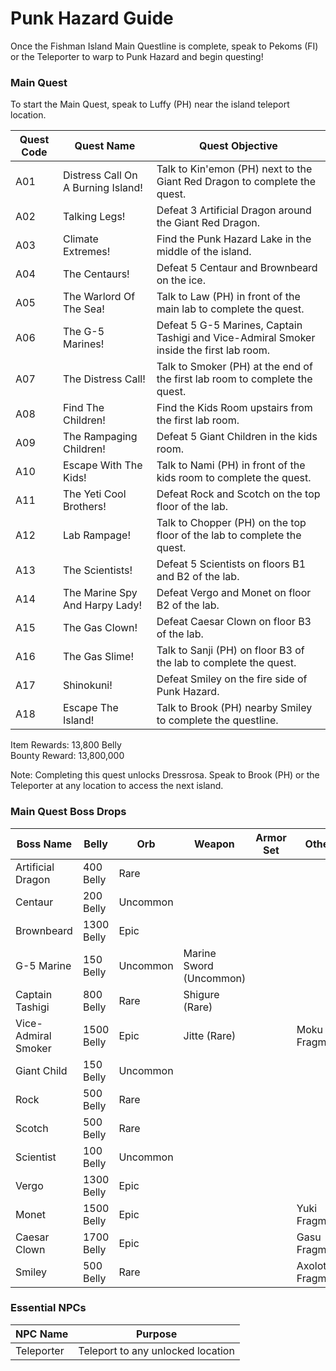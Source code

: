 # Punk Hazard Guide

Once the Fishman Island Main Questline is complete, speak to Pekoms (FI) or the Teleporter to warp to Punk Hazard and begin questing!

### Main Quest

To start the Main Quest, speak to Luffy (PH) near the island teleport location.

| Quest Code| Quest Name                        | Quest Objective|
|-----------|-----------                        |-----------|
| A01       | Distress Call On A Burning Island!|Talk to Kin'emon (PH) next to the Giant Red Dragon to complete the quest.|
| A02       | Talking Legs!                     |Defeat 3 Artificial Dragon around the Giant Red Dragon.|
| A03       | Climate Extremes!                 |Find the Punk Hazard Lake in the middle of the island.|
| A04       | The Centaurs!                     |Defeat 5 Centaur and Brownbeard on the ice.|
| A05       | The Warlord Of The Sea!           |Talk to Law (PH) in front of the main lab to complete the quest.|
| A06       | The G-5 Marines!                  |Defeat 5 G-5 Marines, Captain Tashigi and Vice-Admiral Smoker inside the first lab room.|
| A07       | The Distress Call!                |Talk to Smoker (PH) at the end of the first lab room  to complete the quest.|
| A08       | Find The Children!                |Find the Kids Room upstairs from the first lab room.|
| A09       | The Rampaging Children!           |Defeat 5 Giant Children in the kids room.|
| A10       | Escape With The Kids!             |Talk to Nami (PH) in front of the kids room to complete the quest.|
| A11       | The Yeti Cool Brothers!           |Defeat Rock and Scotch on the top floor of the lab.|
| A12       | Lab Rampage!                      |Talk to Chopper (PH) on the top floor of the lab to complete the quest.|
| A13       | The Scientists!                   |Defeat 5 Scientists on floors B1 and B2 of the lab.|
| A14       | The Marine Spy And Harpy Lady!    |Defeat Vergo and Monet on floor B2 of the lab.|
| A15       | The Gas Clown!                    |Defeat Caesar Clown on floor B3 of the lab.|
| A16       | The Gas Slime!                    |Talk to Sanji (PH) on floor B3 of the lab to complete the quest.|
| A17       | Shinokuni!                        |Defeat Smiley on the fire side of Punk Hazard.|
| A18       | Escape The Island!                |Talk to Brook (PH) nearby Smiley to complete the questline.|


Item Rewards: 13,800 Belly<br>
Bounty Reward: 13,800,000

Note: Completing this quest unlocks Dressrosa. Speak to Brook (PH) or the Teleporter at any location to access the next island.

### Main Quest Boss Drops

| Boss Name            | Belly      | Orb      | Weapon                 | Armor Set | Other             |
|-----------           |----------- |----------|-----------             |-----------|-----------        |
| Artificial Dragon    | 400 Belly  | Rare     |                        |           |                   |
| Centaur              | 200 Belly  | Uncommon |                        |           |                   |
| Brownbeard           | 1300 Belly | Epic     |                        |           |                   |
| G-5 Marine           | 150 Belly  | Uncommon | Marine Sword (Uncommon)|           |                   |
| Captain Tashigi      | 800 Belly  | Rare     | Shigure (Rare)         |           |                   |
| Vice-Admiral Smoker  | 1500 Belly | Epic     | Jitte (Rare)           |           | Moku Fragment     |
| Giant Child          | 150 Belly  | Uncommon |                        |           |                   |
| Rock                 | 500 Belly  | Rare     |                        |           |                   |
| Scotch               | 500 Belly  | Rare     |                        |           |                   |
| Scientist            | 100 Belly  | Uncommon |                        |           |                   |
| Vergo                | 1300 Belly | Epic     |                        |           |                   |
| Monet                | 1500 Belly | Epic     |                        |           | Yuki Fragment     |
| Caesar Clown         | 1700 Belly | Epic     |                        |           | Gasu Fragment     |
| Smiley               | 500 Belly  | Rare     |                        |           | Axolotl Fragment  |

### Essential NPCs

| NPC Name         | Purpose                                    |
|-------------     |-----------                                 |
| Teleporter       | Teleport to any unlocked location          |